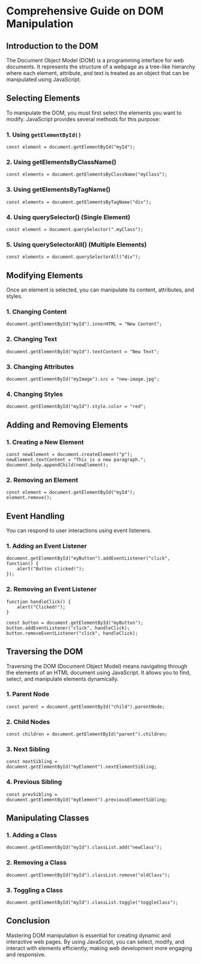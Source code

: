 # Comprehensive Guide on DOM Manipulation

## Introduction to the DOM
The Document Object Model (DOM) is a programming interface for web documents. It represents the structure of a webpage as a tree-like hierarchy where each element, attribute, and text is treated as an object that can be manipulated using JavaScript.

## Selecting Elements
To manipulate the DOM, you must first select the elements you want to modify. JavaScript provides several methods for this purpose:

### 1. Using `getElementById()`
```
const element = document.getElementById("myId");
```

### 2. Using getElementsByClassName()
```
const elements = document.getElementsByClassName("myClass");
```

### 3. Using getElementsByTagName()
```
const elements = document.getElementsByTagName("div");
```

### 4. Using querySelector() (Single Element)
```
const element = document.querySelector(".myClass");
```

### 5. Using querySelectorAll() (Multiple Elements)
```
const elements = document.querySelectorAll("div");
```

## Modifying Elements
Once an element is selected, you can manipulate its content, attributes, and styles.

### 1. Changing Content
```
document.getElementById("myId").innerHTML = "New Content";
```

### 2. Changing Text
```
document.getElementById("myId").textContent = "New Text";
```

### 3. Changing Attributes
```
document.getElementById("myImage").src = "new-image.jpg";
```

### 4. Changing Styles
```
document.getElementById("myId").style.color = "red";
```

## Adding and Removing Elements
### 1. Creating a New Element
```
const newElement = document.createElement("p");
newElement.textContent = "This is a new paragraph.";
document.body.appendChild(newElement);
```
### 2. Removing an Element
```
const element = document.getElementById("myId");
element.remove();
```

## Event Handling
You can respond to user interactions using event listeners.

### 1. Adding an Event Listener
```
document.getElementById("myButton").addEventListener("click", function() {
    alert("Button clicked!");
});
```
### 2. Removing an Event Listener
```
function handleClick() {
    alert("Clicked!");
}

const button = document.getElementById("myButton");
button.addEventListener("click", handleClick);
button.removeEventListener("click", handleClick);
```
## Traversing the DOM
Traversing the DOM (Document Object Model) means navigating through the elements of an HTML document using JavaScript. It allows you to find, select, and manipulate elements dynamically.

### 1. Parent Node
```
const parent = document.getElementById("child").parentNode;
```

### 2. Child Nodes
```
const children = document.getElementById("parent").children;
```

### 3. Next Sibling
```
const nextSibling = document.getElementById("myElement").nextElementSibling;
```
### 4. Previous Sibling
```
const prevSibling = document.getElementById("myElement").previousElementSibling;
```
## Manipulating Classes
### 1. Adding a Class
```
document.getElementById("myId").classList.add("newClass");
```
### 2. Removing a Class
```
document.getElementById("myId").classList.remove("oldClass");
```
### 3. Toggling a Class
```
document.getElementById("myId").classList.toggle("toggleClass");
```
## Conclusion
Mastering DOM manipulation is essential for creating dynamic and interactive web pages. By using JavaScript, you can select, modify, and interact with elements efficiently, making web development more engaging and responsive.




```
```





